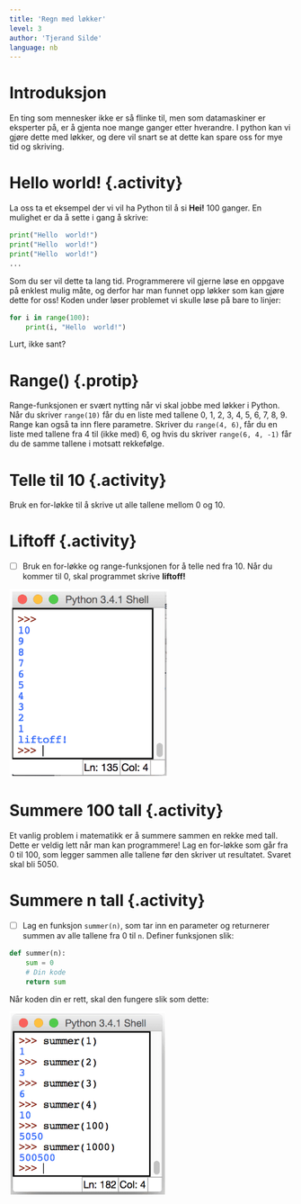 ```yaml
---
title: 'Regn med løkker'
level: 3
author: 'Tjerand Silde'
language: nb
---
```



# Introduksjon

En ting som mennesker ikke er så flinke til, men som datamaskiner er eksperter
på, er å gjenta noe mange ganger etter hverandre. I python kan vi gjøre dette
med løkker, og dere vil snart se at dette kan spare oss for mye tid og
skriving.


# Hello world! {.activity}

La oss ta et eksempel der vi vil ha Python til å si **Hei!** 100 ganger. En
mulighet er da å sette i gang å skrive:

```python
print("Hello  world!")
print("Hello  world!")
print("Hello  world!")
...
```

Som du ser vil dette ta lang tid. Programmerere vil gjerne løse en oppgave på
enklest mulig måte, og derfor har man funnet opp løkker som kan gjøre dette for
oss! Koden under løser problemet vi skulle løse på bare to linjer:

```python
for i in range(100):
    print(i, "Hello  world!")
```

Lurt, ikke sant?


# Range() {.protip}

Range-funksjonen er svært nytting når vi skal jobbe med løkker i Python. Når du
skriver `range(10)` får du en liste med tallene 0, 1, 2, 3, 4, 5, 6, 7, 8, 9.
Range kan også ta inn flere parametre. Skriver du `range(4, 6)`, får du en liste
med tallene fra 4 til (ikke med) 6, og hvis du skriver `range(6, 4, -1)` får du
de samme tallene i motsatt rekkefølge.


# Telle til 10 {.activity}

Bruk en for-løkke til å skrive ut alle tallene mellom 0 og 10.


# Liftoff {.activity}

- [ ] Bruk en for-løkke og range-funksjonen for å telle ned fra 10. Når du
      kommer til 0, skal programmet skrive **liftoff!**

![Bilde av program som teller ned til liftoff](liftoff.png)


# Summere 100 tall {.activity}

Et vanlig problem i matematikk er å summere sammen en rekke med tall. Dette er
veldig lett når man kan programmere! Lag en for-løkke som går fra 0 til 100, som
legger sammen alle tallene før den skriver ut resultatet. Svaret skal bli 5050.


# Summere n tall {.activity}

- [ ] Lag en funksjon `summer(n)`, som tar inn en parameter og returnerer summen
av alle tallene fra 0 til `n`. Definer funksjonen slik:

```python
def summer(n):
    sum = 0
    # Din kode
    return sum
```

Når koden din er rett, skal den fungere slik som dette:

![Bilde av summering av tallrekker med python](summer.png)

